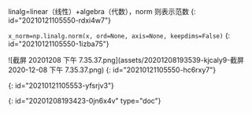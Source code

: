 linalg=linear（线性）+algebra（代数），norm 则表示范数
{: id="20210121105550-rdxi4w7"}

`x_norm=np.linalg.norm(x, ord=None, axis=None, keepdims=False)`
{: id="20210121105550-1izba75"}

![截屏 20201208 下午 7.35.37.png](assets/20201208193539-kjcaly9-截屏 2020-12-08 下午 7.35.37.png)
{: id="20210121105550-hc6rxy7"}

{: id="20210121105553-yfsrjv3"}


{: id="20201208193423-0jn6x4v" type="doc"}
